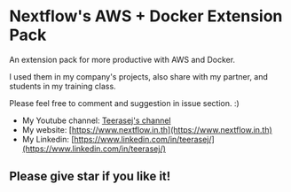 # Nextflow's AWS + Docker Extension Pack 

An extension pack for more productive with AWS and Docker.

I used them in my company's projects, also share with my partner, and students in my training class.

Please feel free to comment and suggestion in issue section. :)

- My Youtube channel: [Teerasej's channel](https://www.youtube.com/subscription_center?add_user=teerasej )
- My website: [https://www.nextflow.in.th](https://www.nextflow.in.th)
- My Linkedin: [https://www.linkedin.com/in/teerasej/](https://www.linkedin.com/in/teerasej/)
  
## Please give star if you like it! 

